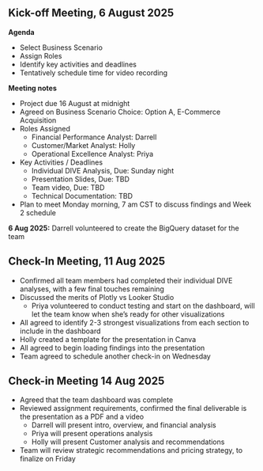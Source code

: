 ## **Kick-off Meeting, 6 August 2025**
**Agenda**
* Select Business Scenario
* Assign Roles
* Identify key activities and deadlines
* Tentatively schedule time for video recording

**Meeting notes**
* Project due 16 August at midnight
* Agreed on Business Scenario Choice: Option A, E-Commerce Acquisition
* Roles Assigned
  * Financial Performance Analyst: Darrell
  * Customer/Market Analyst: Holly
  * Operational Excellence Analyst: Priya
* Key Activities / Deadlines
  * Individual DIVE Analysis, Due: Sunday night
  * Presentation Slides, Due: TBD
  * Team video, Due: TBD
  * Technical Documentation: TBD
* Plan to meet Monday morning, 7 am CST to discuss findings and Week 2 schedule

**6 Aug 2025:** Darrell volunteered to create the BigQuery dataset for the team

## **Check-In Meeting, 11 Aug 2025**
* Confirmed all team members had completed their individual DIVE analyses, with a few final touches remaining
* Discussed the merits of Plotly vs Looker Studio
  * Priya volunteered to conduct testing and start on the dashboard, will let the team know when she’s ready for other visualizations
* All agreed to identify 2-3 strongest visualizations from each section to include in the dashboard
* Holly created a template for the presentation in Canva
* All agreed to begin loading findings into the presentation
* Team agreed to schedule another check-in on Wednesday

## **Check-in Meeting 14 Aug 2025**
* Agreed that the team dashboard was complete
* Reviewed assignment requirements, confirmed the final deliverable is the presentation as a PDF and a video
  * Darrell will present intro, overview, and financial analysis
  * Priya will present operations analysis
  * Holly will present Customer analysis and recommendations
* Team will review strategic recommendations and pricing strategy, to finalize on Friday
